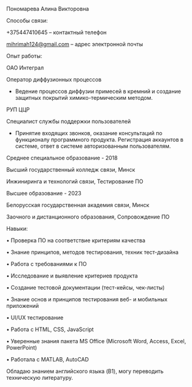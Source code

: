 Пономарева Алина Викторовна

Способы связи:

+375447410645 – контактный телефон

mihrimah124@gmail.com – адрес электронной почты

Опыт работы:

ОАО Интеграл

Оператор диффузионных процессов

- Ведение процессов диффузии примесей в кремний и создание защитных покрытий химико-термическим методом.
  
РУП ЦЦР

Специалист службы поддержки пользователей

- Принятие входящих звонков, оказание консультаций по функционалу программного продукта. Регистрация аккаунтов в системе, ответ в системе авторизованным пользователям.
  
Среднее специальное образование - 2018

Высший государственный колледж связи, Минск

Инжиниринга и технологий связи, Тестирование ПО

Высшее образование - 2023

Белорусская государственная академия связи, Минск

Заочного и дистанционного образования, Сопровождение ПО

Навыки:

•	Проверка ПО на соответствие критериям качества

•	Знание принципов, методов тестирования, техник тест-дизайна

•	Работа с требованиями к ПО

•	Исследование и выявление критериев продукта

•	Создание тестовой документации (тест-кейсы, чек-листы)

•	Знание основ и принципов тестирования веб- и мобильных приложений

•	UI/UX тестирование

•	Работа c HTML, CSS, JavaScript

•	Уверенные знания пакета MS Office (Microsoft Word, Access, Excel, PowerPoint)

•	Работала с MATLAB, AutoCAD

Обладаю знанием английского языка (B1), могу переводить техническую литературу. 

